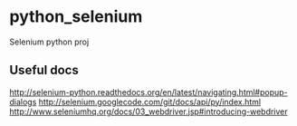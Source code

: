 python_selenium
===============

Selenium python proj

Useful docs
-------------
http://selenium-python.readthedocs.org/en/latest/navigating.html#popup-dialogs
http://selenium.googlecode.com/git/docs/api/py/index.html
http://www.seleniumhq.org/docs/03_webdriver.jsp#introducing-webdriver
